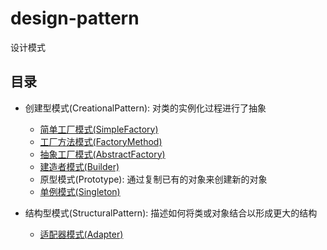 # design-pattern

设计模式

## 目录

* 创建型模式(CreationalPattern): 对类的实例化过程进行了抽象
  * [简单工厂模式(SimpleFactory)](./creational/simple-factory-note.md)
  * [工厂方法模式(FactoryMethod)](./creational/factory-method-note.md)
  * [抽象工厂模式(AbstractFactory)](./creational/abstract-factory-note.md)
  * [建造者模式(Builder)](./creational/builder-note.md)
  * 原型模式(Prototype): 通过复制已有的对象来创建新的对象
  * [单例模式(Singleton)](./creational/singleton-note.md)

* 结构型模式(StructuralPattern): 描述如何将类或对象结合以形成更大的结构
  * [适配器模式(Adapter)](./structural)
